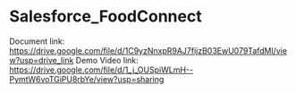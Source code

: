 # Salesforce_FoodConnect
Document link: https://drive.google.com/file/d/1C9yzNnxpR9AJ7fijzB03EwU079TafdMl/view?usp=drive_link
    Demo Video link: https://drive.google.com/file/d/1_j_OUSpiWLmH--PymtW6voTGiPU8rbYe/view?usp=sharing

